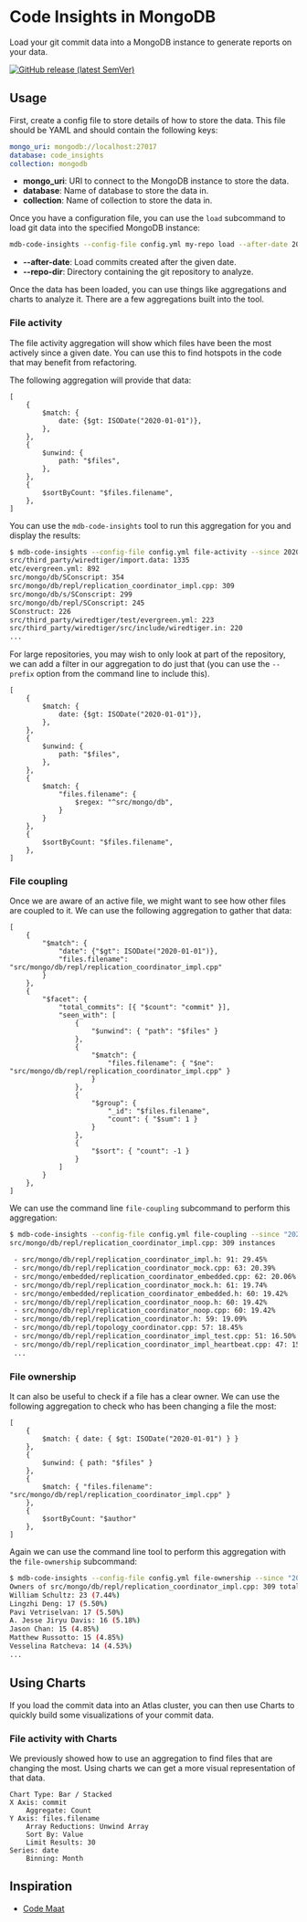 # Code Insights in MongoDB

Load your git commit data into a MongoDB instance to generate reports on your data.

[![GitHub release (latest SemVer)](https://img.shields.io/github/v/release/dbradf/mdb-code-insights)](https://github.com/dbradf/mdb-code-insights/releases/latest)

## Usage

First, create a config file to store details of how to store the data. This file should be YAML
and should contain the following keys:

```yaml
mongo_uri: mongodb://localhost:27017
database: code_insights
collection: mongodb
```

- **mongo_uri**: URI to connect to the MongoDB instance to store the data.
- **database**: Name of database to store the data in.
- **collection**: Name of collection to store the data in.

Once you have a configuration file, you can use the `load` subcommand to load git data into the
specified MongoDB instance:

```bash
mdb-code-insights --config-file config.yml my-repo load --after-date 2018-01-01 --repo-dir path/to/repo
```

- **--after-date**: Load commits created after the given date.
- **--repo-dir**: Directory containing the git repository to analyze.

Once the data has been loaded, you can use things like aggregations and charts to analyze it. There
are a few aggregations built into the tool.

### File activity

The file activity aggregation will show which files have been the most actively since a given
date. You can use this to find hotspots in the code that may benefit from refactoring.

The following aggregation will provide that data:

```
[
    {
        $match: {
            date: {$gt: ISODate("2020-01-01")},
        },
    },
    {
        $unwind: {
            path: "$files",
        },
    },
    {
        $sortByCount: "$files.filename",
    },
]
```

You can use the `mdb-code-insights` tool to run this aggregation for you and display the results:

```bash
$ mdb-code-insights --config-file config.yml file-activity --since 2020-01-01
src/third_party/wiredtiger/import.data: 1335
etc/evergreen.yml: 892
src/mongo/db/SConscript: 354
src/mongo/db/repl/replication_coordinator_impl.cpp: 309
src/mongo/db/s/SConscript: 299
src/mongo/db/repl/SConscript: 245
SConstruct: 226
src/third_party/wiredtiger/test/evergreen.yml: 223
src/third_party/wiredtiger/src/include/wiredtiger.in: 220
...
```

For large repositories, you may wish to only look at part of the repository, we can add a
filter in our aggregation to do just that (you can use the `--prefix` option from the command line
to include this).

```
[
    {
        $match: {
            date: {$gt: ISODate("2020-01-01")},
        },
    },
    {
        $unwind: {
            path: "$files",
        },
    },
    {
        $match: {
            "files.filename": {
                $regex: "^src/mongo/db",
            }
        }
    },
    {
        $sortByCount: "$files.filename",
    },
]
```

### File coupling

Once we are aware of an active file, we might want to see how other files are coupled to it. We can
use the following aggregation to gather that data:

```
[
    { 
        "$match": { 
            "date": {"$gt": ISODate("2020-01-01")}, 
            "files.filename": "src/mongo/db/repl/replication_coordinator_impl.cpp" 
        } 
    },
    { 
        "$facet": { 
            "total_commits": [{ "$count": "commit" }], 
            "seen_with": [
                { 
                    "$unwind": { "path": "$files" } 
                }, 
                { 
                    "$match": { 
                        "files.filename": { "$ne": "src/mongo/db/repl/replication_coordinator_impl.cpp" } 
                    } 
                }, 
                { 
                    "$group": {
                        "_id": "$files.filename", 
                        "count": { "$sum": 1 } 
                    } 
                }, 
                { 
                    "$sort": { "count": -1 } 
                }
            ] 
        } 
    },
]
```

We can use the command line `file-coupling` subcommand to perform this aggregation:

```bash
$ mdb-code-insights --config-file config.yml file-coupling --since "2020-01-01" --filename src/mongo/db/repl/replication_coordinator_impl.cpp
src/mongo/db/repl/replication_coordinator_impl.cpp: 309 instances

 - src/mongo/db/repl/replication_coordinator_impl.h: 91: 29.45%
 - src/mongo/db/repl/replication_coordinator_mock.cpp: 63: 20.39%
 - src/mongo/embedded/replication_coordinator_embedded.cpp: 62: 20.06%
 - src/mongo/db/repl/replication_coordinator_mock.h: 61: 19.74%
 - src/mongo/embedded/replication_coordinator_embedded.h: 60: 19.42%
 - src/mongo/db/repl/replication_coordinator_noop.h: 60: 19.42%
 - src/mongo/db/repl/replication_coordinator_noop.cpp: 60: 19.42%
 - src/mongo/db/repl/replication_coordinator.h: 59: 19.09%
 - src/mongo/db/repl/topology_coordinator.cpp: 57: 18.45%
 - src/mongo/db/repl/replication_coordinator_impl_test.cpp: 51: 16.50%
 - src/mongo/db/repl/replication_coordinator_impl_heartbeat.cpp: 47: 15.21%
 ...
```

### File ownership

It can also be useful to check if a file has a clear owner. We can use the following aggregation
to check who has been changing a file the most:

```
[
    { 
        $match: { date: { $gt: ISODate("2020-01-01") } } 
    },
    { 
        $unwind: { path: "$files" } 
    },
    { 
        $match: { "files.filename": "src/mongo/db/repl/replication_coordinator_impl.cpp" } 
    },
    {
        $sortByCount: "$author" 
    },
]
```

Again we can use the command line tool to perform this aggregation with the `file-ownership`
subcommand:

```bash
$ mdb-code-insights --config-file config.yml file-ownership --since "2020-01-01" --filename src/mongo/db/repl/replication_coordinator_impl.cpp 
Owners of src/mongo/db/repl/replication_coordinator_impl.cpp: 309 total changes
William Schultz: 23 (7.44%)
Lingzhi Deng: 17 (5.50%)
Pavi Vetriselvan: 17 (5.50%)
A. Jesse Jiryu Davis: 16 (5.18%)
Jason Chan: 15 (4.85%)
Matthew Russotto: 15 (4.85%)
Vesselina Ratcheva: 14 (4.53%)
...
```

## Using Charts

If you load the commit data into an Atlas cluster, you can then use Charts to quickly build some
visualizations of your commit data.

### File activity with Charts

We previously showed how to use an aggregation to find files that are changing the most. Using
charts we can get a more visual representation of that data.

```
Chart Type: Bar / Stacked
X Axis: commit
    Aggregate: Count
Y Axis: files.filename 
    Array Reductions: Unwind Array
    Sort By: Value
    Limit Results: 30
Series: date
    Binning: Month
```

## Inspiration

* [Code Maat](https://github.com/adamtornhill/code-maat)
